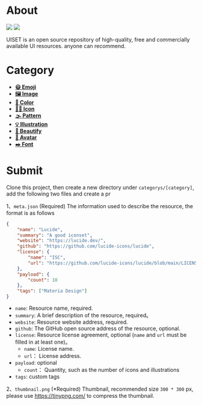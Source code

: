 


# About

![](https://img.shields.io/github/license/bimohxh/uiset)  [![](https://img.shields.io/badge/%E4%B8%AD%E6%96%87-%E8%AF%B4%E6%98%8E-orange)]((README.CN.md))


UISET is an open source repository of high-quality, free and commercially available UI resources. anyone can recommend.

# Category


- [**😃 Emoji**](categorys/emoji) 
- [**🖼️ Image**](categorys/image)
- [**🎨 Color**](categorys/color)
- [**🏳️‍🌈 Icon**](categorys/icon)
- [**🌫️ Pattern**](categorys/pattern)
- [**💡 Illustration**](categorys/illustration)
- [**🎉 Beautify**](categorys/beatify)
- [**🤠 Avatar**](categorys/avatar)
- [**✒️ Font**](categorys/font)



# Submit

Clone this project, then create a new directory under `categorys/[category]`, add the following two files and create a pr

1、`meta.json` (Required) The information used to describe the resource, the format is as follows

```json
{
    "name": "Lucide",
    "summary": "A good iconset",
    "website": "https://lucide.dev/",
    "github": "https://github.com/lucide-icons/lucide",
    "license": {
        "name": "ISC",
        "url": "https://github.com/lucide-icons/lucide/blob/main/LICENSE"
    },
    "payload": {
        "count": 10
    },
    "tags": ["Materia Design"]
}
```

- `name`: Resource name, required.
- `summary`: A brief description of the resource, required。
- `website`: Resource website address, required.
- `github`: The GitHub open source address of the resource, optional.
- `license`: Resource license agreement, optional (`name` and `url` must be filled in at least one)。
    - `name`: License name.
    - `url`： License address.
- `payload`: optional
    - `count`： Quantity, such as the number of icons and illustrations
- `tags`: custom tags


2、`thumbnail.png` (*Required) Thumbnail, recommended size `300 * 300` px, please use https://tinypng.com/ to compress the thumbnail.
